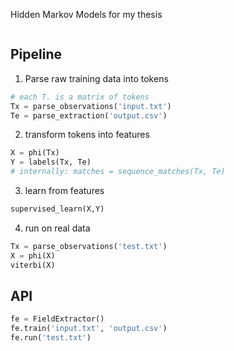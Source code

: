 Hidden Markov Models for my thesis

```python
```

Pipeline
--------
1. Parse raw training data into tokens
  ```python
  # each T. is a matrix of tokens
  Tx = parse_observations('input.txt')
  Te = parse_extraction('output.csv')
  ```
2. transform tokens into features
  ```python
  X = phi(Tx)
  Y = labels(Tx, Te)
  # internally: matches = sequence_matches(Tx, Te)
  ```

3.  learn from features
  ```python
  supervised_learn(X,Y)
  ```

4. run on real data
  ```python
  Tx = parse_observations('test.txt')
  X = phi(X)
  viterbi(X)
  ```

API
---

```python
fe = FieldExtractor()
fe.train('input.txt', 'output.csv')
fe.run('test.txt')
```
